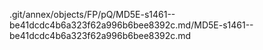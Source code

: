 .git/annex/objects/FP/pQ/MD5E-s1461--be41dcdc4b6a323f62a996b6bee8392c.md/MD5E-s1461--be41dcdc4b6a323f62a996b6bee8392c.md